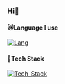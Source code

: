 ### Hi🥰
#### 😿Language I use
[![Lang](https://skillicons.dev/icons?i=python,c,cpp,cs,vue,typescript,html,css,dart,md&theme=dark)](https://skillicons.dev)
#### 🚧Tech Stack
[![Tech_Stack](https://skillicons.dev/icons?i=blender,django,vue,flutter,qt,opencv,pytorch,unity,mysql&theme=dark)](https://skillicons.dev)
